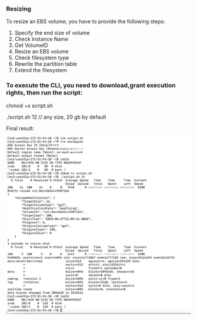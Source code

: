 ### Resizing

To resize an EBS volume, you have to provide the following steps:

1. Specify the end size of volume
2. Check Instance Name
3. Get VolumeID
4. Resize an EBS volume 
5. Check filesystem type
6. Rewrite the partition table
7. Extend the filesystem


### To execute the CLI, you need to download,grant execution rights, then run the script:

chmod +x script.sh

./script.sh 12 // any size, 20 gb by default
  
Final result:
 
![log ](https://github.com/akhatseyeva/resizing/blob/ef604eb26ac06550fda0aaf428dcbf3a24550d9a/result.jpg)

  

  
 

